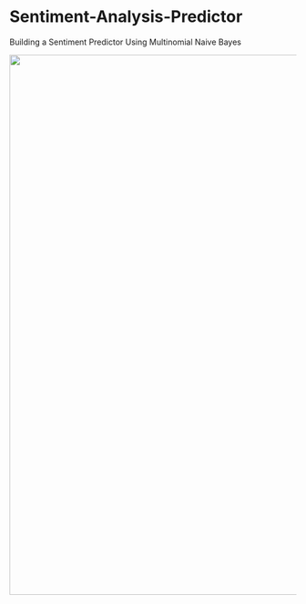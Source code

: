 # Sentiment-Analysis-Predictor
Building a Sentiment Predictor Using Multinomial Naive Bayes 

<p align = 'center'>
<img src = 'https://github.com/Samuel-the-crack/Sentiment-Predictor/blob/main/Picture/Sentiment%20Analysis.png' width = 950>
